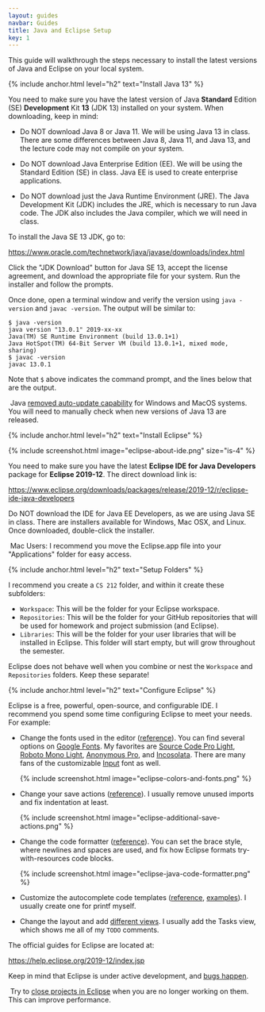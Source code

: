 ```yaml
---
layout: guides
navbar: Guides
title: Java and Eclipse Setup
key: 1
---
```


This guide will walkthrough the steps necessary to install the latest versions of Java and Eclipse on your local system.

{% include anchor.html level="h2" text="Install Java 13" %}

You need to make sure you have the latest version of Java **Standard** Edition (SE) **Development** Kit **13** (JDK 13) installed on your system. When downloading, keep in mind:

  - Do NOT download Java 8 or Java 11. We will be using Java 13 in class. There are some differences between Java 8, Java 11, and Java 13, and the lecture code may not compile on your system.

  - Do NOT download Java Enterprise Edition (EE). We will be using the Standard Edition (SE) in class. Java EE is used to create enterprise applications.

  - Do NOT download just the Java Runtime Environment (JRE). The Java Development Kit (JDK) includes the JRE, which is necessary to run Java code. The JDK also includes the Java compiler, which we will need in class.

To install the Java SE 13 JDK, go to:

<https://www.oracle.com/technetwork/java/javase/downloads/index.html>

Click the "JDK Download" button for Java SE 13, accept the license agreement, and download the appropriate file for your system. Run the installer and follow the prompts.

Once done, open a terminal window and verify the version using `java -version` and `javac -version`. The output will be similar to:

```shell
$ java -version
java version "13.0.1" 2019-xx-xx
Java(TM) SE Runtime Environment (build 13.0.1+1)
Java HotSpot(TM) 64-Bit Server VM (build 13.0.1+1, mixed mode, sharing)
$ javac -version
javac 13.0.1
```

Note that `$` above indicates the command prompt, and the lines below that are the output.

<article class="message is-warning">
  <div class="message-body">
    <i class="fas fa-info-circle"></i>&nbsp;Java <a href="https://www.oracle.com/technetwork/java/javase/11-relnote-issues-5012449.html#Important_Changes">removed auto-update capability</a> for Windows and MacOS systems. You will need to manually check when new versions of Java 13 are released.
  </div>
</article>

{% include anchor.html level="h2" text="Install Eclipse" %}

{% include screenshot.html image="eclipse-about-ide.png" size="is-4" %}

You need to make sure you have the latest **Eclipse IDE for Java Developers** package for **Eclipse 2019-12**. The direct download link is:

<https://www.eclipse.org/downloads/packages/release/2019-12/r/eclipse-ide-java-developers>

Do NOT download the IDE for Java EE Developers, as we are using Java SE in class. There are installers available for Windows, Mac OSX, and Linux. Once downloaded, double-click the installer.

<article class="message is-info">
  <div class="message-body">
    <i class="fas fa-info-circle"></i>&nbsp;Mac Users: I recommend you move the Eclipse.app file into your "Applications" folder for easy access.
  </div>
</article>

{% include anchor.html level="h2" text="Setup Folders" %}

I recommend you create a `CS 212` folder, and within it create these subfolders:

  - `Workspace`: This will be the folder for your Eclipse workspace.
  - `Repositories`: This will be the folder for your GitHub repositories that will be used for homework and project submission (and Eclipse).
  - `Libraries`: This will be the folder for your user libraries that will be installed in Eclipse. This folder will start empty, but will grow throughout the semester.

Eclipse does not behave well when you combine or nest the `Workspace` and `Repositories` folders. Keep these separate!

{% include anchor.html level="h2" text="Configure Eclipse" %}

Eclipse is a free, powerful, open-source, and configurable IDE. I recommend you spend some time configuring Eclipse to meet your needs. For example:

  - Change the fonts used in the editor ([reference](https://help.eclipse.org/2019-06/topic/org.eclipse.platform.doc.user/tasks/tasks-20.htm)). You can find several options on [Google Fonts](https://fonts.google.com/?category=Monospace). My favorites are [Source Code Pro Light](https://fonts.google.com/specimen/Source+Code+Pro), [Roboto Mono Light](https://fonts.google.com/specimen/Roboto+Mono), [Anonymous Pro](https://fonts.google.com/specimen/Anonymous+Pro), and [Incosolata](https://fonts.google.com/specimen/Inconsolata). There are many fans of the customizable [Input](http://input.fontbureau.com/) font as well.

    {% include screenshot.html image="eclipse-colors-and-fonts.png" %}

  - Change your save actions ([reference](https://help.eclipse.org/2019-06/topic/org.eclipse.jdt.doc.user/reference/preferences/java/editor/ref-preferences-save-actions.htm)). I usually remove unused imports and fix indentation at least.

    {% include screenshot.html image="eclipse-additional-save-actions.png" %}

  - Change the code formatter ([reference](https://help.eclipse.org/2019-06/topic/org.eclipse.jdt.doc.user/reference/preferences/java/codestyle/ref-preferences-formatter.htm)). You can set the brace style, where newlines and spaces are used, and fix how Eclipse formats try-with-resources code blocks.

    {% include screenshot.html image="eclipse-java-code-formatter.png" %}

  - Customize the autocomplete code templates ([reference](https://help.eclipse.org/2019-06/topic/org.eclipse.jdt.doc.user/reference/preferences/java/codestyle/ref-preferences-code-templates.htm), [examples](https://stackoverflow.com/questions/1028858/useful-eclipse-java-code-templates)). I usually create one for printf myself.

  - Change the layout and add [different views](https://help.eclipse.org/2019-06/topic/org.eclipse.platform.doc.user/tasks/tasks-3.htm). I usually add the Tasks view, which shows me all of my `TODO` comments.

The official guides for Eclipse are located at:

<https://help.eclipse.org/2019-12/index.jsp>

Keep in mind that Eclipse is under active development, and [bugs happen](https://bugs.eclipse.org/bugs/).

<article class="message is-info">
  <div class="message-body">
    <i class="fas fa-info-circle"></i>&nbsp;Try to <a href="https://help.eclipse.org/2019-06/topic/org.eclipse.platform.doc.user/tasks/tasks-47.htm">close projects in Eclipse</a> when you are no longer working on them. This can improve performance.
  </div>
</article>
